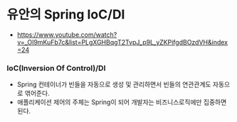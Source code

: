 # 유안의 Spring IoC/DI
- https://www.youtube.com/watch?v=_OI9mKuFb7c&list=PLgXGHBqgT2TvpJ_p9L_yZKPifgdBOzdVH&index=24

### IoC(Inversion Of Control)/DI
- Spring 컨테이너가 빈들을 자동으로 생성 및 관리하면서 빈들의 연관관계도 자동으로 엮어준다.
- 애플리케이션 제어의 주체는 Spring이 되어 개발자는 비즈니스로직에만 집중하면 된다.